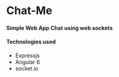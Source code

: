 # Chat-Me

#### Simple Web App Chat using web sockets

#### Technologies used
  - Expressjs
  - Angular 6
  - socket.io
